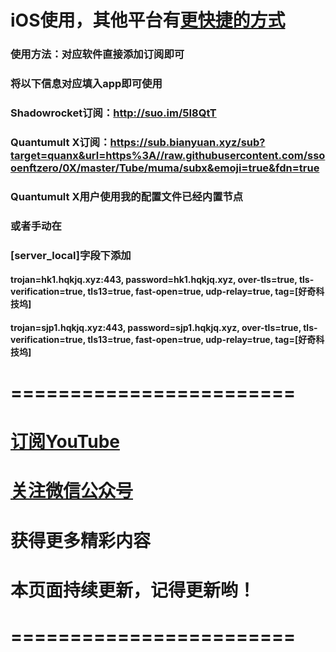 # iOS使用，其他平台有[更快捷的方式](http://mp.weixin.qq.com/s?__biz=MzI3NjI0OTA0NQ==&mid=100000150&idx=1&sn=c72c4857c4137d9fad3cf3f0dba1f75a&chksm=6b79212c5c0ea83ac7d1db6c4663d9ce5d753ad5dcc390f39d8d28867bf9e00af4ec884a84f6#rd)

### 使用方法：对应软件直接添加订阅即可

### 将以下信息对应填入app即可使用

### Shadowrocket订阅：http://suo.im/5I8QtT

### Quantumult X订阅：https://sub.bianyuan.xyz/sub?target=quanx&url=https%3A//raw.githubusercontent.com/ssooenftzero/0X/master/Tube/muma/subx&emoji=true&fdn=true

### Quantumult X用户使用我的配置文件已经内置节点

### 或者手动在

### [server_local]字段下添加

#### trojan=hk1.hqkjq.xyz:443, password=hk1.hqkjq.xyz, over-tls=true, tls-verification=true, tls13=true, fast-open=true, udp-relay=true, tag=[好奇科技坞]

#### trojan=sjp1.hqkjq.xyz:443, password=sjp1.hqkjq.xyz, over-tls=true, tls-verification=true, tls13=true, fast-open=true, udp-relay=true, tag=[好奇科技坞]

# ========================

# [订阅YouTube](https://www.youtube.com/channel/UCS6QM2n96qXmqURNikf3ceA?sub_confirmation=1)

# [关注微信公众号](https://raw.githubusercontent.com/ssooenftzero/0X/master/Tube/icon/wxgzh.png)

# 获得更多精彩内容

# 本页面持续更新，记得更新哟！

# ========================